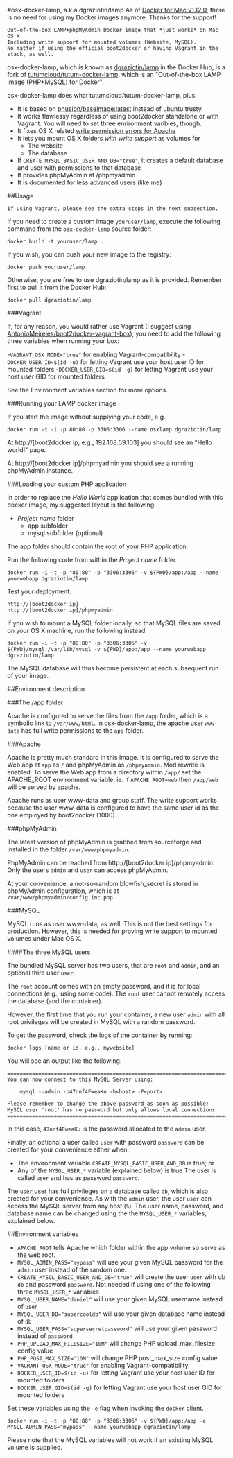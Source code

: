 #osx-docker-lamp, a.k.a dgraziotin/lamp
As of [Docker for Mac v1.12.0](https://docs.docker.com/engine/installation/mac/), there is no need for using my Docker images anymore. Thanks for the support!

    Out-of-the-box LAMP+phpMyAdmin Docker image that *just works* on Mac OS X. 
    Including write support for mounted volumes (Website, MySQL).
    No matter if using the official boot2docker or having Vagrant in the stack, as well.

osx-docker-lamp, which is known as 
[dgraziotin/lamp](https://registry.hub.docker.com/u/dgraziotin/lamp/) 
in the Docker Hub, is a fork of 
[tutumcloud/tutum-docker-lamp](https://github.com/tutumcloud/tutum-docker-lamp), 
which is an "Out-of-the-box LAMP image (PHP+MySQL) for Docker". 

osx-docker-lamp does what tutumcloud/tutum-docker-lamp, plus:

- It is based on [phusion/baseimage:latest](http://phusion.github.io/baseimage-docker/)
  instead of ubuntu:trusty.
- It works flawlessy regardless of using boot2docker standalone or with Vagrant. You will need to set three enrironment varibles, though.
- It fixes OS X related [write permission errors for Apache](https://github.com/boot2docker/boot2docker/issues/581)
- It lets you mount OS X folders *with write support* as volumes for
  - The website
  - The database
- If `CREATE_MYSQL_BASIC_USER_AND_DB="true"`, it creates a default database and user with permissions to that database
- It provides phpMyAdmin at /phpmyadmin
- It is documented for less advanced users (like me)


##Usage

    If using Vagrant, please see the extra steps in the next subsection.

If you need to create a custom image `youruser/lamp`, 
execute the following command from the `osx-docker-lamp` source folder:

	docker build -t youruser/lamp .

If you wish, you can push your new image to the registry:

	docker push youruser/lamp

Otherwise, you are free to use dgraziotin/lamp as it is provided. Remember first
to pull it from the Docker Hub:

    docker pull dgraziotin/lamp

###Vagrant

If, for any reason, you would rather use Vagrant (I suggest using [AntonioMeireles/boot2docker-vagrant-box](https://github.com/AntonioMeireles/boot2docker-vagrant-box)), you need to add the following three variables when running your box:

-`VAGRANT_OSX_MODE="true"` for enabling Vagrant-compatibility
-`DOCKER_USER_ID=$(id -u)` for letting Vagrant use your host user ID for mounted folders
-`DOCKER_USER_GID=$(id -g)` for letting Vagrant use your host user GID for mounted folders

See the Environment variables section for more options.

###Running your LAMP docker image

If you start the image without supplying your code, e.g.,

	docker run -t -i -p 80:80 -p 3306:3306 --name osxlamp dgraziotin/lamp

At http://[boot2docker ip, e.g., 192.168.59.103] you should see an 
"Hello world!" page.

At http://[boot2docker ip]/phpmyadmin you should see a running phpMyAdmin instance.


###Loading your custom PHP application

In order to replace the _Hello World_ application that comes bundled with this 
docker image, my suggested layout is the following:

- _Project name_ folder
  - app subfolder
  - mysql subfolder (optional)

The app folder should contain the root of your PHP application.

Run the following code from within the _Project name_ folder.

	docker run -i -t -p "80:80" -p "3306:3306" -v ${PWD}/app:/app --name yourwebapp dgraziotin/lamp

Test your deployment:

	http://[boot2docker ip]
	http://[boot2docker ip]/phpmyadmin

If you wish to mount a MySQL folder locally, so that MySQL files are saved on your
OS X machine, run the following instead:

	docker run -i -t -p "80:80" -p "3306:3306" -v ${PWD}/mysql:/var/lib/mysql -v ${PWD}/app:/app --name yourwebapp dgraziotin/lamp

The MySQL database will thus become persistent at each subsequent run of your image.

##Environment description


###The /app folder

Apache is configured to serve the files from the `/app` folder, which is a symbolic
link to `/var/www/html`. In osx-docker-lamp, the apache user `www-data` 
has full write permissions to the `app` folder.

###Apache

Apache is pretty much standard in this image. It is configured to serve the Web app
at `app` as `/` and phpMyAdmin as `/phpmyadmin`. Mod rewrite is enabled.
To serve the Web app from a directory within `/app/` set the APACHE_ROOT environment variable. ie. if `APACHE_ROOT=web` then `/app/web` will be served by apache.

Apache runs as user www-data and group staff. The write support works because the
user www-data is configured to have the same user id as the one employed by boot2docker (1000).

###phpMyAdmin

The latest version of phpMyAdmin is grabbed from sourceforge and installed in
the folder `/var/www/phpmyadmin`. 

PhpMyAdmin can be reached from 
http://[boot2docker ip]/phpmyadmin. Only the users `admin` and `user` can access
phpMyAdmin.

At your convenience, a not-so-random blowfish_secret is stored in phpMyAdmin 
configuration, which is at `/var/www/phpmyadmin/config.inc.php`

###MySQL

MySQL runs as user www-data, as well. This is not the best settings for production.
However, this is needed for proving write support to mounted volumes under Mac OS X.

####The three MySQL users

The bundled MySQL server has two users, that are `root` and `admin`, and an optional
third user `user`.

The `root` account comes with an empty password, and it is for local connections
(e.g., using some code). The `root` user cannot remotely access the database 
(and the container).

However, the first time that you run your container, a new user `admin` 
with all root privileges  will be created in MySQL with a random password. 

To get the password, check the logs of the container by running:

	docker logs [name or id, e.g., mywebsite]

You will see an output like the following:

	========================================================================
	You can now connect to this MySQL Server using:

	    mysql -uadmin -p47nnf4FweaKu -h<host> -P<port>

	Please remember to change the above password as soon as possible!
	MySQL user 'root' has no password but only allows local connections
	========================================================================

In this case, `47nnf4FweaKu` is the password allocated to the `admin` user.

Finally, an optional a user called `user` with password `password` can be created for your convenience either when:
 - The environment variable `CREATE_MYSQL_BASIC_USER_AND_DB` is true; or
 - Any of the `MYSQL_USER_*` variable (explained below) is true
The user is called `user` and has as password `password`.

The `user` user has full privileges on a database called `db`, which is also created
for your convenience. As with the `admin` user, the user `user` can access
the MySQL server from any host (`%`).
The user name, password, and database name can be changed using
the the `MYSQL_USER_*` variables, explained below.

##Environment variables

- `APACHE_ROOT` tells Apache which folder within the app volume so serve as the web root.
- `MYSQL_ADMIN_PASS="mypass"` will use your given MySQL password for the `admin`
user instead of the random one.
- `CREATE_MYSQL_BASIC_USER_AND_DB="true"` will create the user `user` with db `db` and password `password`. Not needed if using one of the following three `MYSQL_USER_*` variables
- `MYSQL_USER_NAME="daniel"` will use your given MySQL username instead of `user`
- `MYSQL_USER_DB="supercooldb"` will use your given database name instead of `db`
- `MYSQL_USER_PASS="supersecretpassword"` will use your given password  instead of `password`
- `PHP_UPLOAD_MAX_FILESIZE="10M"` will change PHP upload_max_filesize config value
- `PHP_POST_MAX_SIZE="10M"` will change PHP post_max_size config value
- `VAGRANT_OSX_MODE="true"` for enabling Vagrant-compatibility
- `DOCKER_USER_ID=$(id -u)` for letting Vagrant use your host user ID for mounted folders
- `DOCKER_USER_GID=$(id -g)` for letting Vagrant use your host user GID for mounted folders

Set these variables using the `-e` flag when invoking the `docker` client.

	docker run -i -t -p "80:80" -p "3306:3306" -v ${PWD}/app:/app -e MYSQL_ADMIN_PASS="mypass" --name yourwebapp dgraziotin/lamp

Please note that the MySQL variables will not work if an existing MySQL volume is supplied.
